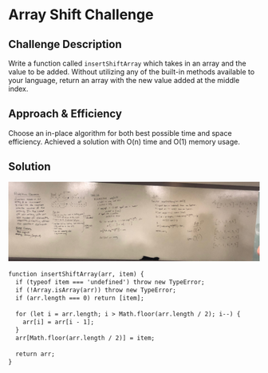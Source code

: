 # Array Shift Challenge

## Challenge Description
Write a function called `insertShiftArray` which takes in an array and the value to be added. Without utilizing any of the built-in methods available to your language, return an array with the new value added at the middle index.

## Approach & Efficiency

Choose an in-place algorithm for both best possible time and space efficiency. Achieved a solution with O(n) time and O(1) memory usage.

## Solution

![Whiteboard Image](assets/array_shift.jpeg)

~~~~
function insertShiftArray(arr, item) {
  if (typeof item === 'undefined') throw new TypeError;
  if (!Array.isArray(arr)) throw new TypeError;
  if (arr.length === 0) return [item];

  for (let i = arr.length; i > Math.floor(arr.length / 2); i--) {
    arr[i] = arr[i - 1];
  }
  arr[Math.floor(arr.length / 2)] = item;

  return arr;
}
~~~~